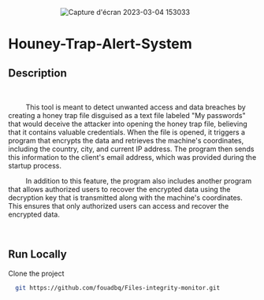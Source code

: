 &nbsp;&nbsp;&nbsp;&nbsp;&nbsp;&nbsp;&nbsp;&nbsp;&nbsp;&nbsp;&nbsp;&nbsp;&nbsp;&nbsp;&nbsp;&nbsp;&nbsp;&nbsp;&nbsp;&nbsp;&nbsp;&nbsp;&nbsp;&nbsp;&nbsp;&nbsp;&nbsp;![Capture d'écran 2023-03-04 153033](https://user-images.githubusercontent.com/120426068/222917504-48e3e6be-a161-4be9-b57e-c1f4ab7ca587.png)




# Houney-Trap-Alert-System


## Description
<br/>



&nbsp;&nbsp;&nbsp;&nbsp;&nbsp;&nbsp;&nbsp;&nbsp;  This tool is meant to detect unwanted access and data breaches by creating a honey trap file disguised as a text file labeled "My passwords" that would deceive the attacker into opening the honey trap file, believing that it contains valuable credentials. When the file is opened, it triggers a program that encrypts the data and retrieves the machine's coordinates, including the country, city, and current IP address. The program then sends this information to the client's email address, which was provided during the startup process.

&nbsp;&nbsp;&nbsp;&nbsp;&nbsp;&nbsp;&nbsp;&nbsp;  In addition to this feature, the program also includes another program that allows authorized users to recover the encrypted data using the decryption key that is transmitted along with the machine's coordinates. This ensures that only authorized users can access and recover the encrypted data.

<br/>

## Run Locally

Clone the project

```bash
  git https://github.com/fouadbq/Files-integrity-monitor.git
```





